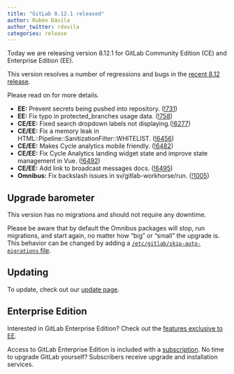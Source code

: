 ```yaml
---
title: "GitLab 8.12.1 released"
author: Rubén Dávila
author_twitter: rdavila
categories: release
---
```


Today we are releasing version 8.12.1 for GitLab Community Edition (CE) and
Enterprise Edition (EE).

This version resolves a number of regressions and bugs in the [recent 8.12
release](/2016/09/22/gitlab-8-12-released).

Please read on for more details.

<!-- more -->

- **EE:** Prevent secrets being pushed into repository. ([!731])
- **EE:** Fix typo in protected_branches usage data. ([!758])
- **CE/EE:** Fixed search dropdown labels not displaying.([!6277])
- **CE/EE:** Fix a memory leak in HTML::Pipeline::SanitizationFilter::WHITELIST. ([!6456])
- **CE/EE:** Makes Cycle analytics mobile friendly. ([!6482])
- **CE/EE:** Fix Cycle Analytics landing widget state and improve state management in Vue. ([!6492])
- **CE/EE:** Add link to broadcast messages docs. ([!6495])
- **Omnibus:** Fix backslash issues in sv/gitlab-workhorse/run. ([!1005])

[!731]: https://gitlab.com/gitlab-org/gitlab-ee/merge_requests/731
[!758]: https://gitlab.com/gitlab-org/gitlab-ee/merge_requests/758

[!6456]: https://gitlab.com/gitlab-org/gitlab-ce/merge_requests/6456
[!6495]: https://gitlab.com/gitlab-org/gitlab-ce/merge_requests/6495
[!6482]: https://gitlab.com/gitlab-org/gitlab-ce/merge_requests/6482
[!6492]: https://gitlab.com/gitlab-org/gitlab-ce/merge_requests/6492
[!6277]: https://gitlab.com/gitlab-org/gitlab-ce/merge_requests/6277

[!1005]: https://gitlab.com/gitlab-org/omnibus-gitlab/merge_requests/1005

## Upgrade barometer

This version has no migrations and should not require any downtime.

Please be aware that by default the Omnibus packages will stop, run migrations,
and start again, no matter how “big” or “small” the upgrade is. This behavior
can be changed by adding a [`/etc/gitlab/skip-auto-migrations`
file](http://doc.gitlab.com/omnibus/update/README.html).

## Updating

To update, check out our [update page](https://about.gitlab.com/update/).

## Enterprise Edition

Interested in GitLab Enterprise Edition? Check out the [features exclusive to
EE](https://about.gitlab.com/features/#enterprise).

Access to GitLab Enterprise Edition is included with a [subscription](/products/).
No time to upgrade GitLab yourself? Subscribers receive upgrade and installation
services.
